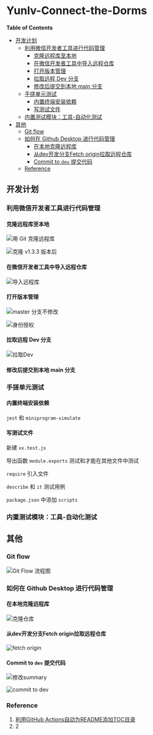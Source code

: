 # Yunlv-Connect-the-Dorms

<!-- START doctoc generated TOC please keep comment here to allow auto update -->
<!-- DON'T EDIT THIS SECTION, INSTEAD RE-RUN doctoc TO UPDATE -->
**Table of Contents**

- [开发计划](#%E5%BC%80%E5%8F%91%E8%AE%A1%E5%88%92)
  - [利用微信开发者工具进行代码管理](#%E5%88%A9%E7%94%A8%E5%BE%AE%E4%BF%A1%E5%BC%80%E5%8F%91%E8%80%85%E5%B7%A5%E5%85%B7%E8%BF%9B%E8%A1%8C%E4%BB%A3%E7%A0%81%E7%AE%A1%E7%90%86)
    - [克隆远程库至本地](#%E5%85%8B%E9%9A%86%E8%BF%9C%E7%A8%8B%E5%BA%93%E8%87%B3%E6%9C%AC%E5%9C%B0)
    - [在微信开发者工具中导入远程仓库](#%E5%9C%A8%E5%BE%AE%E4%BF%A1%E5%BC%80%E5%8F%91%E8%80%85%E5%B7%A5%E5%85%B7%E4%B8%AD%E5%AF%BC%E5%85%A5%E8%BF%9C%E7%A8%8B%E4%BB%93%E5%BA%93)
    - [打开版本管理](#%E6%89%93%E5%BC%80%E7%89%88%E6%9C%AC%E7%AE%A1%E7%90%86)
    - [拉取远程 Dev 分支](#%E6%8B%89%E5%8F%96%E8%BF%9C%E7%A8%8B-dev-%E5%88%86%E6%94%AF)
    - [修改后提交到本地 main 分支](#%E4%BF%AE%E6%94%B9%E5%90%8E%E6%8F%90%E4%BA%A4%E5%88%B0%E6%9C%AC%E5%9C%B0-main-%E5%88%86%E6%94%AF)
  - [手搓单元测试](#%E6%89%8B%E6%90%93%E5%8D%95%E5%85%83%E6%B5%8B%E8%AF%95)
    - [内置终端安装依赖](#%E5%86%85%E7%BD%AE%E7%BB%88%E7%AB%AF%E5%AE%89%E8%A3%85%E4%BE%9D%E8%B5%96)
    - [写测试文件](#%E5%86%99%E6%B5%8B%E8%AF%95%E6%96%87%E4%BB%B6)
  - [内置测试模块：工具-自动化测试](#%E5%86%85%E7%BD%AE%E6%B5%8B%E8%AF%95%E6%A8%A1%E5%9D%97%E5%B7%A5%E5%85%B7-%E8%87%AA%E5%8A%A8%E5%8C%96%E6%B5%8B%E8%AF%95)
- [其他](#%E5%85%B6%E4%BB%96)
  - [Git flow](#git-flow)
  - [如何在 Github Desktop 进行代码管理](#%E5%A6%82%E4%BD%95%E5%9C%A8-github-desktop-%E8%BF%9B%E8%A1%8C%E4%BB%A3%E7%A0%81%E7%AE%A1%E7%90%86)
    - [在本地克隆远程库](#%E5%9C%A8%E6%9C%AC%E5%9C%B0%E5%85%8B%E9%9A%86%E8%BF%9C%E7%A8%8B%E5%BA%93)
    - [从dev开发分支Fetch origin拉取远程仓库](#%E4%BB%8Edev%E5%BC%80%E5%8F%91%E5%88%86%E6%94%AFfetch-origin%E6%8B%89%E5%8F%96%E8%BF%9C%E7%A8%8B%E4%BB%93%E5%BA%93)
    - [Commit to `dev` 提交代码](#commit-to-dev-%E6%8F%90%E4%BA%A4%E4%BB%A3%E7%A0%81)
  - [Reference](#reference)

<!-- END doctoc generated TOC please keep comment here to allow auto update -->

## 开发计划


### 利用微信开发者工具进行代码管理

#### 克隆远程库至本地

![用 Git 克隆远程库](vx_images/443943210259474.png)

![克隆 v1.3.3 版本后](vx_images/534583610256029.png)

#### 在微信开发者工具中导入远程仓库

![导入远程库](vx_images/262063810251783.png)

#### 打开版本管理

![master 分支不修改](vx_images/127203910269663.png)

![身份授权](vx_images/authorization.png)

#### 拉取远程 Dev 分支


![拉取Dev](vx_images/47960111264769.png)


#### 修改后提交到本地 main 分支


### 手搓单元测试

#### 内置终端安装依赖

`jest` 和 `miniprogram-simulate`

#### 写测试文件

新建 `xx.test.js`

导出函数 `module.exports` 测试和才能在其他文件中测试

`require` 引入文件

`describe` 和 `it` 测试用例

`package.json` 中添加 `scripts`

### 内置测试模块：工具-自动化测试

## 其他

### Git flow

![Git Flow 流程图](images/GitFlow.jpg)

### 如何在 Github Desktop 进行代码管理

#### 在本地克隆远程库

![克隆仓库](images/CloneRepository.png)

#### 从dev开发分支Fetch origin拉取远程仓库

![fetch origin](images/FetchOrigin.png)

#### Commit to `dev` 提交代码

![修改summary](images/UpdateSummary.png)

![commit to dev](images/PushOrigin.png)

### Reference

1. [利用GitHub Actions自动为README添加TOC目录](https://wiki.eryajf.net/pages/226388/)
2. 2 






